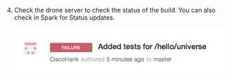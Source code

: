 
4. Check the drone server to check the status of the build.  You can also check in Spark for Status updates.  

    ![Drone Build](images/drone_5-5_build.png)

